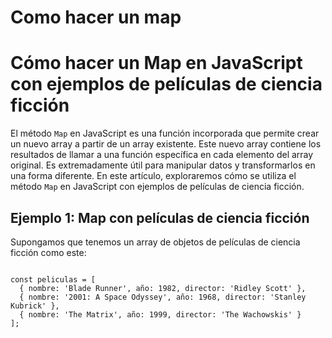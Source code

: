 # Como hacer un map

# Cómo hacer un Map en JavaScript con ejemplos de películas de ciencia ficción

El método `Map` en JavaScript es una función incorporada que permite crear un nuevo array a partir de un array existente. Este nuevo array contiene los resultados de llamar a una función específica en cada elemento del array original. Es extremadamente útil para manipular datos y transformarlos en una forma diferente. En este artículo, exploraremos cómo se utiliza el método `Map` en JavaScript con ejemplos de películas de ciencia ficción.

## Ejemplo 1: Map con películas de ciencia ficción

Supongamos que tenemos un array de objetos de películas de ciencia ficción como este:

<Code language="javascript">
const peliculas = [
  { nombre: 'Blade Runner', año: 1982, director: 'Ridley Scott' },
  { nombre: '2001: A Space Odyssey', año: 1968, director: 'Stanley Kubrick' },
  { nombre: 'The Matrix', año: 1999, director: 'The Wachowskis' }
];
</Code>
